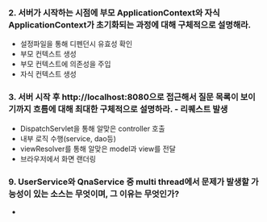 ### 2. 서버가 시작하는 시점에 부모 ApplicationContext와 자식 ApplicationContext가 초기화되는 과정에 대해 구체적으로 설명해라.
- 설정파일을 통해 디펜던시 유효성 확인
- 부모 컨텍스트 생성
- 부모 컨텍스트에 의존성을 주입
- 자식 컨텍스트 생성


### 3. 서버 시작 후 http://localhost:8080으로 접근해서 질문 목록이 보이기까지 흐름에 대해 최대한 구체적으로 설명하라. - 리퀘스트 발생
- DispatchServlet을 통해 알맞은 controller 호출
- 내부 로직 수행(service, dao등)
- viewResolver를 통해 알맞은 model과 view를 전달
- 브라우저에서 화면 랜더링


### 9. UserService와 QnaService 중 multi thread에서 문제가 발생할 가능성이 있는 소스는 무엇이며, 그 이유는 무엇인가?
* 
